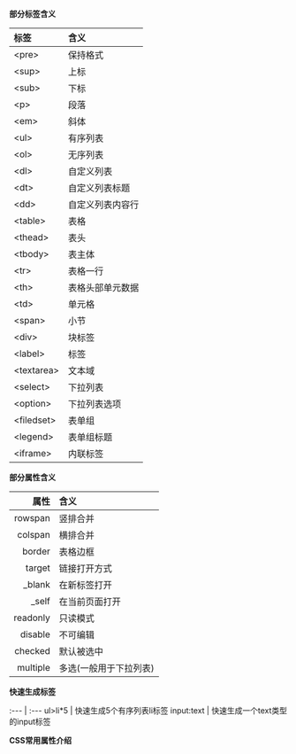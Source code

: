 **部分标签含义**  


标签 | 含义  
:---|:---  
\<pre> | 保持格式
\<sup> | 上标
\<sub> | 下标
\<p> | 段落
\<em> | 斜体
\<ul> | 有序列表
\<ol> | 无序列表
\<dl> | 自定义列表
\<dt> | 自定义列表标题
\<dd> | 自定义列表内容行
\<table> | 表格
\<thead> | 表头
\<tbody> | 表主体
\<tr> | 表格一行
\<th> | 表格头部单元数据
\<td> | 单元格
\<span> | 小节
\<div> | 块标签
\<label> | 标签
\<textarea> | 文本域
\<select> | 下拉列表
\<option> | 下拉列表选项
\<filedset> | 表单组
\<legend> | 表单组标题
\<iframe> | 内联标签

**部分属性含义**  


属性 | 含义  
---: | :---
rowspan | 竖排合并
colspan | 横排合并
border | 表格边框
target | 链接打开方式 
\_blank | 在新标签打开 
\_self | 在当前页面打开
readonly | 只读模式
disable | 不可编辑
checked | 默认被选中
multiple | 多选(一般用于下拉列表)

**快速生成标签**  


:--- | :---
ul>li*5 | 快速生成5个有序列表li标签
input:text | 快速生成一个text类型的input标签

**CSS常用属性介绍**
